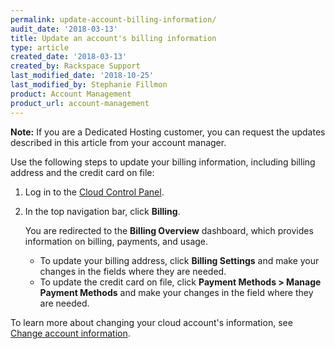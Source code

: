 ```yaml
---
permalink: update-account-billing-information/
audit_date: '2018-03-13'
title: Update an account's billing information
type: article
created_date: '2018-03-13'
created_by: Rackspace Support
last_modified_date: '2018-10-25'
last_modified_by: Stephanie Fillmon
product: Account Management
product_url: account-management
---
```


**Note:** If you are a Dedicated Hosting customer, you can request the updates described in this article from your account manager.

Use the following steps to update your billing information, including billing address and the credit card on file:

1. Log in to the [Cloud Control Panel](https://login.rackspace.com/).
2. In the top navigation bar, click **Billing**.

   You are redirected to the **Billing Overview** dashboard, which provides information on billing, payments, and usage.

   - To update your billing address, click **Billing Settings** and make your changes in the fields where they are needed.
   - To update the credit card on file, click **Payment Methods > Manage Payment Methods** and make your changes in the field where they are needed.

To learn more about changing your cloud account's information, see
[Change account information](/how-to/change-account-information).
